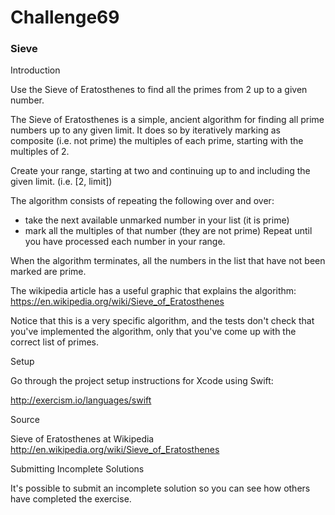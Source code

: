 # Challenge69

### Sieve

Introduction

Use the Sieve of Eratosthenes to find all the primes from 2 up to a given number.

The Sieve of Eratosthenes is a simple, ancient algorithm for finding all prime numbers up to any given limit. It does so by iteratively marking as composite (i.e. not prime) the multiples of each prime, starting with the multiples of 2.

Create your range, starting at two and continuing up to and including the given limit. (i.e. [2, limit])

The algorithm consists of repeating the following over and over:

* take the next available unmarked number in your list (it is prime)
* mark all the multiples of that number (they are not prime)
Repeat until you have processed each number in your range.

When the algorithm terminates, all the numbers in the list that have not been marked are prime.

The wikipedia article has a useful graphic that explains the algorithm: https://en.wikipedia.org/wiki/Sieve_of_Eratosthenes

Notice that this is a very specific algorithm, and the tests don't check that you've implemented the algorithm, only that you've come up with the correct list of primes.

Setup

Go through the project setup instructions for Xcode using Swift:

http://exercism.io/languages/swift

Source

Sieve of Eratosthenes at Wikipedia http://en.wikipedia.org/wiki/Sieve_of_Eratosthenes

Submitting Incomplete Solutions

It's possible to submit an incomplete solution so you can see how others have completed the exercise.
